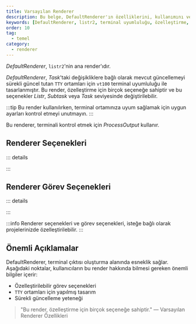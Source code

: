 ```yaml
---
title: Varsayılan Renderer
description: Bu belge, DefaultRenderer'ın özelliklerini, kullanımını ve özelleştirme seçeneklerini açıklamaktadır. `listr2` kütüphanesinin ana render'ı olan DefaultRenderer, terminal çıktısı sağlamak için geliştirilmiştir.
keywords: [DefaultRenderer, listr2, terminal uyumluluğu, özelleştirme, TTY ortamları]
order: 10
tag:
  - temel
category:
  - renderer
---
```




_DefaultRenderer_, `listr2`'nin ana render'ıdır.



_DefaultRenderer_, _Task_'taki değişikliklere bağlı olarak mevcut güncellemeyi sürekli güncel tutan `TTY` ortamları için `vt100` terminal uyumluluğu ile tasarlanmıştır. Bu render, özelleştirme için birçok seçeneğe sahiptir ve bu seçenekler _Listr_, _Subtask_ veya _Task_ seviyesinde değiştirilebilir.

:::tip
Bu render kullanılırken, terminal ortamınıza uyum sağlamak için uygun ayarları kontrol etmeyi unutmayın.
:::

Bu renderer, terminali kontrol etmek için _ProcessOutput_ kullanır.


## Renderer Seçenekleri

::: details

:::

## Renderer Görev Seçenekleri

::: details

:::

:::info
Renderer seçenekleri ve görev seçenekleri, isteğe bağlı olarak projelerinizde özelleştirilebilir.
:::

## Önemli Açıklamalar

DefaultRenderer, terminal çıktısı oluşturma alanında esneklik sağlar. Aşağıdaki noktalar, kullanıcıların bu render hakkında bilmesi gereken önemli bilgiler içerir:

- Özelleştirilebilir görev seçenekleri
- `TTY` ortamları için yapılmış tasarım
- Sürekli güncelleme yeteneği

> "Bu render, özelleştirme için birçok seçeneğe sahiptir." — Varsayılan Renderer Özellikleri
